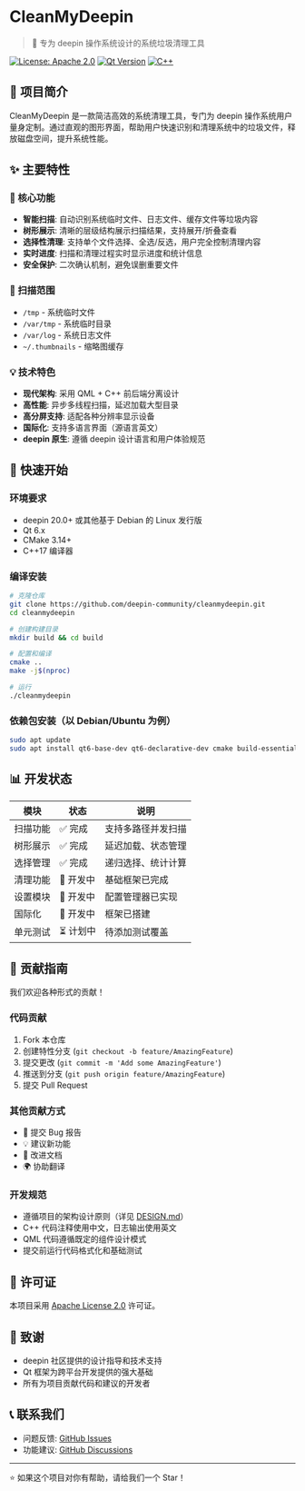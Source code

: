 # CleanMyDeepin

> 🧹 专为 deepin 操作系统设计的系统垃圾清理工具

[![License: Apache 2.0](https://img.shields.io/badge/License-Apache%202.0-blue.svg)](LICENSE)
[![Qt Version](https://img.shields.io/badge/Qt-6.x-green.svg)](https://qt.io/)
[![C++](https://img.shields.io/badge/C++-17-orange.svg)](https://isocpp.org/)

## 📖 项目简介

CleanMyDeepin 是一款简洁高效的系统清理工具，专门为 deepin 操作系统用户量身定制。通过直观的图形界面，帮助用户快速识别和清理系统中的垃圾文件，释放磁盘空间，提升系统性能。

## ✨ 主要特性

### 🎯 核心功能
- **智能扫描**: 自动识别系统临时文件、日志文件、缓存文件等垃圾内容
- **树形展示**: 清晰的层级结构展示扫描结果，支持展开/折叠查看
- **选择性清理**: 支持单个文件选择、全选/反选，用户完全控制清理内容
- **实时进度**: 扫描和清理过程实时显示进度和统计信息
- **安全保护**: 二次确认机制，避免误删重要文件

### 🔧 扫描范围
- `/tmp` - 系统临时文件
- `/var/tmp` - 系统临时目录
- `/var/log` - 系统日志文件
- `~/.thumbnails` - 缩略图缓存

### 💡 技术特色
- **现代架构**: 采用 QML + C++ 前后端分离设计
- **高性能**: 异步多线程扫描，延迟加载大型目录
- **高分屏支持**: 适配各种分辨率显示设备
- **国际化**: 支持多语言界面（源语言英文）
- **deepin 原生**: 遵循 deepin 设计语言和用户体验规范

## 🚀 快速开始

### 环境要求
- deepin 20.0+ 或其他基于 Debian 的 Linux 发行版
- Qt 6.x
- CMake 3.14+
- C++17 编译器

### 编译安装

```bash
# 克隆仓库
git clone https://github.com/deepin-community/cleanmydeepin.git
cd cleanmydeepin

# 创建构建目录
mkdir build && cd build

# 配置和编译
cmake ..
make -j$(nproc)

# 运行
./cleanmydeepin
```

### 依赖包安装（以 Debian/Ubuntu 为例）

```bash
sudo apt update
sudo apt install qt6-base-dev qt6-declarative-dev cmake build-essential
```

## 📊 开发状态

| 模块 | 状态 | 说明 |
|-----|------|------|
| 扫描功能 | ✅ 完成 | 支持多路径并发扫描 |
| 树形展示 | ✅ 完成 | 延迟加载、状态管理 |
| 选择管理 | ✅ 完成 | 递归选择、统计计算 |
| 清理功能 | 🚧 开发中 | 基础框架已完成 |
| 设置模块 | 🚧 开发中 | 配置管理器已实现 |
| 国际化 | 🚧 开发中 | 框架已搭建 |
| 单元测试 | ⏳ 计划中 | 待添加测试覆盖 |

## 🤝 贡献指南

我们欢迎各种形式的贡献！

### 代码贡献
1. Fork 本仓库
2. 创建特性分支 (`git checkout -b feature/AmazingFeature`)
3. 提交更改 (`git commit -m 'Add some AmazingFeature'`)
4. 推送到分支 (`git push origin feature/AmazingFeature`)
5. 提交 Pull Request

### 其他贡献方式
- 🐛 提交 Bug 报告
- 💡 建议新功能
- 📝 改进文档
- 🌍 协助翻译

### 开发规范
- 遵循项目的架构设计原则（详见 [DESIGN.md](docs/DESIGN.md)）
- C++ 代码注释使用中文，日志输出使用英文
- QML 代码遵循既定的组件设计模式
- 提交前运行代码格式化和基础测试

## 📄 许可证

本项目采用 [Apache License 2.0](LICENSE) 许可证。

## 🙏 致谢

- deepin 社区提供的设计指导和技术支持
- Qt 框架为跨平台开发提供的强大基础
- 所有为项目贡献代码和建议的开发者

## 📞 联系我们

- 问题反馈: [GitHub Issues](https://github.com/deepin-community/cleanmydeepin/issues)
- 功能建议: [GitHub Discussions](https://github.com/deepin-community/cleanmydeepin/discussions)

---

⭐ 如果这个项目对你有帮助，请给我们一个 Star！
